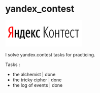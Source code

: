 # yandex_contest
![alt text](three.png)

I solve yandex.contest tasks for practicing. 

Tasks :
- the alchemist | done
- the tricky cipher | done
- the log of events | done
